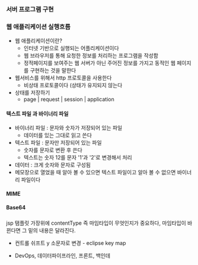 ### 서버 프로그램 구현

### 웹 애플리케이션 실행흐름
- 웹 애플리케이션이란?
  - 인터넷 기반으로 실행되는 어플리케이션이다
  - 웹 브라우저를 통해 요청한 정보를 처리하는 프로그램을 작성함
  - 정적페이지를 보여주는 웹 서버가 아닌 주어진 정보를 가지고
  동적인 웹 페이지를 구현하는 것을 말한다
- 웹서비스를 위해서 http 프로토콜을 사용한다
  - 비상태 프로토콜이다 (상태가 유지되지 않는다
- 상태를 저장하기
  - page | request | session | application

#### 텍스트 파일 과 바이너리 파일
- 바이너리 파일 : 문자와 숫자가 저장되어 있는 파일
  - 데이터를 있는 그대로 읽고 쓴다
- 텍스트 파일 : 문자만 저장되어 있는 파일
  - 숫자를 문자로 변환 후 쓴다
  - 텍스트는 숫자 12를 문자 '1'과 '2'로 변경해서 처리
- 데이터 : 크게 숫자와 문자로 구성됨
- 메모장으로 열었을 때 알아 볼 수 있으면 텍스트 파일이고
알아 볼 수 없으면 바이너리 파일이다

#### MIME


#### Base64



###
jsp 탬플릿 가장위에 contentType 즉 마임타입이 무엇인지가 중요하다, 마임타입이 바뀐다면 그 밑의 내용은 달라진다.
- 컨트롤 쉬프트 y 소문자로 변경 - eclipse key map



- DevOps, 데이터파이프라인, 프론트, 백인데